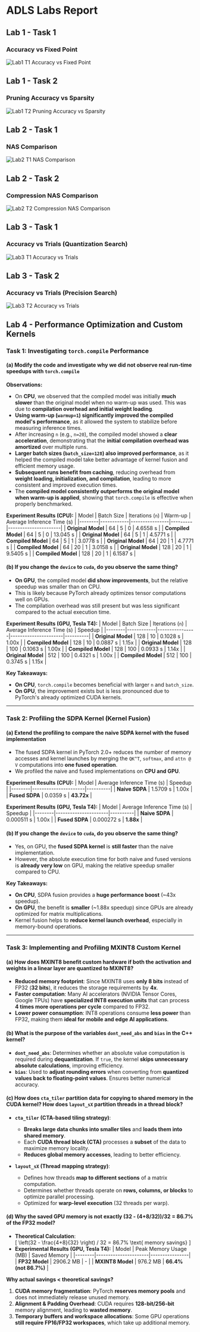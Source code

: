 # ADLS Labs Report

## Lab 1 - Task 1
### Accuracy vs Fixed Point
![Lab1 T1 Accuracy vs Fixed Point](https://github.com/Oooorca/ADLS_zy1324/blob/main/lab1_t1_accuracy_vs_fixed_point_width.png?raw=true)

## Lab 1 - Task 2
### Pruning Accuracy vs Sparsity
![Lab1 T2 Pruning Accuracy vs Sparsity](https://github.com/Oooorca/ADLS_zy1324/blob/main/lab1_t2_pruning_accuracy_vs_sparsity.png?raw=true)

## Lab 2 - Task 1
### NAS Comparison
![Lab2 T1 NAS Comparison](https://github.com/Oooorca/ADLS_zy1324/blob/main/lab2_t1_nas_comparison.png?raw=true)

## Lab 2 - Task 2
### Compression NAS Comparison
![Lab2 T2 Compression NAS Comparison](https://github.com/Oooorca/ADLS_zy1324/blob/main/lab2_t2_compression_nas_comparison.png?raw=true)

## Lab 3 - Task 1
### Accuracy vs Trials (Quantization Search)
![Lab3 T1 Accuracy vs Trials](https://github.com/Oooorca/ADLS_zy1324/blob/main/lab3_t1_accuracy_vs_trials.png?raw=true)

## Lab 3 - Task 2
### Accuracy vs Trials (Precision Search)
![Lab3 T2 Accuracy vs Trials](https://github.com/Oooorca/ADLS_zy1324/blob/main/lab3_t2_accuracy_vs_trials.png?raw=true)

## **Lab 4 - Performance Optimization and Custom Kernels**

### **Task 1: Investigating `torch.compile` Performance**
#### **(a) Modify the code and investigate why we did not observe real run-time speedups with `torch.compile`**
**Observations:**
- On **CPU**, we observed that the compiled model was initially **much slower** than the original model when no warm-up was used. This was due to **compilation overhead and initial weight loading**.
- **Using warm-up (`warmup=1`) significantly improved the compiled model's performance**, as it allowed the system to stabilize before measuring inference times.
- After increasing `n` (e.g., `n=20`), the compiled model showed a **clear acceleration**, demonstrating that the **initial compilation overhead was amortized** over multiple runs.
- **Larger batch sizes (`batch_size=128`) also improved performance**, as it helped the compiled model take better advantage of kernel fusion and efficient memory usage.
- **Subsequent runs benefit from caching**, reducing overhead from **weight loading, initialization, and compilation**, leading to more consistent and improved execution times.
- The **compiled model consistently outperforms the original model when warm-up is applied**, showing that `torch.compile` is effective when properly benchmarked.



**Experiment Results (CPU):**
| Model | Batch Size | Iterations (`n`) | Warm-up | Average Inference Time (s) |
|--------|------------|----------------|---------|----------------------|
| **Original Model** | 64 | 5 | 0 | 4.6558 s |
| **Compiled Model** | 64 | 5 | 0 | 13.045 s |
| **Original Model** | 64 | 5 | 1 | 4.5771 s |
| **Compiled Model** | 64 | 5 | 1 | 3.0778 s |
| **Original Model** | 64 | 20 | 1 | 4.7771 s |
| **Compiled Model** | 64 | 20 | 1 | 3.0158 s |
| **Original Model** | 128 | 20 | 1 | 9.5405 s |
| **Compiled Model** | 128 | 20 | 1 | 6.1587 s |

#### **(b) If you change the `device` to `cuda`, do you observe the same thing?**
- **On GPU**, the compiled model **did show improvements**, but the relative speedup was smaller than on CPU.  
- This is likely because PyTorch already optimizes tensor computations well on GPUs.
- The compilation overhead was still present but was less significant compared to the actual execution time.

**Experiment Results (GPU, Tesla T4):**
| Model | Batch Size | Iterations (`n`) | Average Inference Time (s) | Speedup |
|--------|------------|----------------|----------------------|----------|
| **Original Model** | 128 | 10 | 0.1028 s | 1.00x |
| **Compiled Model** | 128 | 10 | 0.0887 s | 1.15x |
| **Original Model** | 128 | 100 | 0.1063 s | 1.00x |
| **Compiled Model** | 128 | 100 | 0.0933 s | 1.14x |
| **Original Model** | 512 | 100 | 0.4321 s | 1.00x |
| **Compiled Model** | 512 | 100 | 0.3745 s | 1.15x |

**Key Takeaways:**
- **On CPU**, `torch.compile` becomes beneficial with larger `n` and `batch_size`.  
- **On GPU**, the improvement exists but is less pronounced due to PyTorch's already optimized CUDA kernels.  

---

### **Task 2: Profiling the SDPA Kernel (Kernel Fusion)**
#### **(a) Extend the profiling to compare the naive SDPA kernel with the fused implementation**
- The fused SDPA kernel in PyTorch 2.0+ reduces the number of memory accesses and kernel launches by merging the `QK^T`, `softmax`, and `attn @ V` computations into **one fused operation**.
- We profiled the naive and fused implementations on **CPU and GPU**.

**Experiment Results (CPU):**
| Model | Average Inference Time (s) | Speedup |
|--------|----------------------|----------|
| **Naive SDPA** | 1.5709 s | 1.00x |
| **Fused SDPA** | 0.0359 s | **43.72x** |

**Experiment Results (GPU, Tesla T4):**
| Model | Average Inference Time (s) | Speedup |
|--------|----------------------|----------|
| **Naive SDPA** | 0.000511 s | 1.00x |
| **Fused SDPA** | 0.000272 s | **1.88x** |

#### **(b) If you change the `device` to `cuda`, do you observe the same thing?**
- Yes, on GPU, the **fused SDPA kernel** is **still faster** than the naive implementation.
- However, the absolute execution time for both naive and fused versions is **already very low** on GPU, making the relative speedup smaller compared to CPU.

**Key Takeaways:**
- **On CPU**, SDPA fusion provides a **huge performance boost** (~43x speedup).
- **On GPU**, the benefit is **smaller** (~1.88x speedup) since GPUs are already optimized for matrix multiplications.
- Kernel fusion helps to **reduce kernel launch overhead**, especially in memory-bound operations.

---

### **Task 3: Implementing and Profiling MXINT8 Custom Kernel**
#### **(a) How does MXINT8 benefit custom hardware if both the activation and weights in a linear layer are quantized to MXINT8?**
- **Reduced memory footprint**: Since MXINT8 uses **only 8 bits** instead of FP32 (**32 bits**), it reduces the storage requirements by **4x**.
- **Faster computation**: Many AI accelerators (NVIDIA Tensor Cores, Google TPUs) have **specialized INT8 execution units** that can process **4 times more operations per cycle** compared to FP32.
- **Lower power consumption**: INT8 operations consume **less power** than FP32, making them **ideal for mobile and edge AI applications**.

#### **(b) What is the purpose of the variables `dont_need_abs` and `bias` in the C++ kernel?**
- **`dont_need_abs`**: Determines whether an absolute value computation is required during **dequantization**. If `true`, the kernel **skips unnecessary absolute calculations**, improving efficiency.
- **`bias`**: Used to **adjust rounding errors** when converting from **quantized values back to floating-point values**. Ensures better numerical accuracy.

#### **(c) How does `cta_tiler` partition data for copying to shared memory in the CUDA kernel? How does `layout_sX` partition threads in a thread block?**
- **`cta_tiler` (CTA-based tiling strategy)**:
  - **Breaks large data chunks into smaller tiles** and **loads them into shared memory**.
  - Each **CUDA thread block (CTA)** processes a **subset** of the data to maximize memory locality.
  - **Reduces global memory accesses**, leading to better efficiency.

- **`layout_sX` (Thread mapping strategy)**:
  - Defines how threads **map to different sections** of a matrix computation.
  - Determines whether threads operate on **rows, columns, or blocks** to optimize parallel processing.
  - Optimized for **warp-level execution** (32 threads per warp).

#### **(d) Why the saved GPU memory is not exactly (32 - (4+8/32))/32 = 86.7% of the FP32 model?**
- **Theoretical Calculation**:  
  \[
  \left(32 - \frac{4+8}{32} \right) / 32 = 86.7\% \text{ memory savings}
  \]
- **Experimental Results (GPU, Tesla T4):**
  | Model | Peak Memory Usage (MB) | Saved Memory |
  |--------|----------------------|----------------|
  | **FP32 Model** | 2906.2 MB | - |
  | **MXINT8 Model** | 976.2 MB | **66.4% (not 86.7%)** |

**Why actual savings < theoretical savings?**
1. **CUDA memory fragmentation**: PyTorch **reserves memory pools** and does not immediately release unused memory.
2. **Alignment & Padding Overhead**: CUDA requires **128-bit/256-bit** memory alignment, leading to **wasted memory**.
3. **Temporary buffers and workspace allocations**: Some GPU operations **still require FP16/FP32 workspaces**, which take up additional memory.